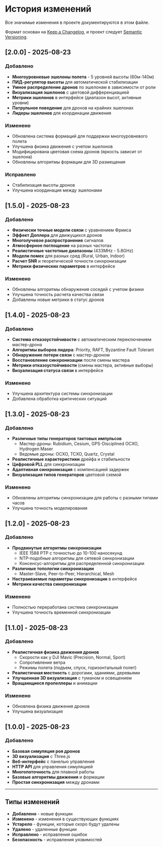 # История изменений

Все значимые изменения в проекте документируются в этом файле.

Формат основан на [Keep a Changelog](https://keepachangelog.com/ru/1.0.0/),
и проект следует [Semantic Versioning](https://semver.org/lang/ru/).

## [2.0.0] - 2025-08-23

### Добавлено
- **Многоуровневые эшелоны полета** - 5 уровней высоты (60м-140м)
- **ПИД-регулятор высоты** для автоматической стабилизации
- **Умное распределение дронов** по эшелонам в зависимости от роли
- **Визуализация эшелонов** с цветовой дифференциацией
- **Метрики эшелонов** в интерфейсе (диапазон высот, активные уровни)
- **Патрульное поведение** для дронов на крайних эшелонах
- **Лидеры эшелонов** для координации движения

### Изменено
- Обновлена система формаций для поддержки многоуровневого полета
- Улучшена физика движения с учетом эшелонов
- Модифицирована цветовая схема дронов (яркость зависит от эшелона)
- Обновлены алгоритмы формации для 3D размещения

### Исправлено
- Стабилизация высоты дронов
- Улучшена координация между эшелонами

## [1.5.0] - 2025-08-23

### Добавлено
- **Физически точные модели связи** с уравнением Фрииса
- **Эффект Доплера** для движущихся дронов
- **Многолучевое распространение** сигналов
- **Атмосферное поглощение** на разных частотах
- **Реалистичные частотные диапазоны** (433MHz - 5.8GHz)
- **Модели помех** для разных сред (Rural, Urban, Indoor)
- **Расчет SNR** и теоретической точности синхронизации
- **Метрики физических параметров** в интерфейсе

### Изменено
- Обновлены алгоритмы обнаружения соседей с учетом физики
- Улучшена точность расчета качества связи
- Добавлены новые метрики в статус дронов

## [1.4.0] - 2025-08-23

### Добавлено
- **Система отказоустойчивости** с автоматическим переключением мастер-дрона
- **Алгоритмы выборов лидера**: Priority, RAFT, Byzantine Fault Tolerant
- **Обнаружение потери связи** с мастер-дроном
- **Восстановление синхронизации** после смены мастера
- **Метрики отказоустойчивости** (смены мастера, активные выборы)
- **Визуализация статуса связи** в интерфейсе

### Изменено
- Улучшена архитектура системы синхронизации
- Добавлена обработка критических ситуаций

## [1.3.0] - 2025-08-23

### Добавлено
- **Различные типы генераторов тактовых импульсов**
  - Мастер-дроны: Rubidium, Cesium, GPS-Disciplined OCXO, Hydrogen Maser
  - Ведомые дроны: OCXO, TCXO, Quartz, Crystal
- **Реалистичные характеристики** дрейфа и стабильности
- **Цифровой PLL** для синхронизации
- **Адаптивная синхронизация** с компенсацией задержек
- **Визуализация типов генераторов** цветовой схемой

### Изменено
- Обновлены алгоритмы синхронизации для работы с разными типами часов
- Улучшена точность моделирования

## [1.2.0] - 2025-08-23

### Добавлено
- **Продвинутые алгоритмы синхронизации**
  - IEEE 1588 PTP с точностью до 10-100 наносекунд
  - NTP-подобные алгоритмы для сетевой синхронизации
  - Консенсус-алгоритмы для распределенной синхронизации
- **Различные топологии синхронизации**
  - Master-Slave, Peer-to-Peer, Hierarchical, Mesh
- **Настраиваемые параметры синхронизации** в интерфейсе
- **Метрики качества синхронизации**

### Изменено
- Полностью переработана система синхронизации
- Улучшена точность временной синхронизации

## [1.1.0] - 2025-08-23

### Добавлено
- **Реалистичная физика движения дронов**
  - Скорости как у DJI Mavic (Precision, Normal, Sport)
  - Сопротивление ветра
  - Режимы полета (подъем, спуск, горизонтальный полет)
- **Реалистичная местность** с дорогами, зданиями, деревьями
- **Улучшенная 3D визуализация** с туманом и освещением
- **Вращающиеся пропеллеры** и анимации

### Изменено
- Обновлена физика движения дронов
- Улучшена визуализация

## [1.0.0] - 2025-08-23

### Добавлено
- **Базовая симуляция роя дронов**
- **3D визуализация** с Three.js
- **Веб-интерфейс** с панелью управления
- **HTTP API** для управления симуляцией
- **Многопоточность** для плавной работы
- **Базовые алгоритмы движения** и формации
- **Простая синхронизация** между дронами

---

## Типы изменений

- **Добавлено** - новые функции
- **Изменено** - изменения в существующих функциях
- **Устарело** - функции, которые скоро будут удалены
- **Удалено** - удаленные функции
- **Исправлено** - исправления ошибок
- **Безопасность** - исправления уязвимостей
